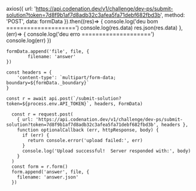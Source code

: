 axios({
        url: 'https://api.codenation.dev/v1/challenge/dev-ps/submit-solution?token=7d8f9b1af7d8adb32c3afea5fa71debf682fbd3b',
        method: 'POST',
        data: formData
    }).then((res)=> {
        console.log('deu bom ====================')
        console.log(res.data)
        res.json(res.data)
    }, (err)=> {
        console.log('deu erro ====================')
        console.log(err)
    })


    formData.append('file', file, {
            filename: 'answer'
    })
    
    const headers = {
        'content-type': `multipart/form-data; boundary=${formData._boundary}`
    }

    const r = await api.post(`/submit-solution?token=${process.env.API_TOKEN}`, headers, FormData)

      const r = request.post(
        { url: 'https://api.codenation.dev/v1/challenge/dev-ps/submit-solution?token=7d8f9b1af7d8adb32c3afea5fa71debf682fbd3b', headers },
        function optionalCallback (err, httpResponse, body) {
          if (err) {
            return console.error('upload failed:', err)
          }
          console.log('Upload successful!  Server responded with:', body)
        }
      )
      const form = r.form()
      form.append('answer', file, {
        filename: 'answer.json'
      })